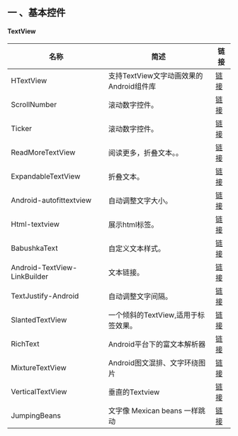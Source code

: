 ## 一 、基本控件
#### TextView

名称 | 简述 | 链接
---|---|---
HTextView | 支持TextView文字动画效果的Android组件库|[链接](https://www.jianshu.com/p/47df0b7b76be)
ScrollNumber | 滚动数字控件。|[链接](https://www.jianshu.com/p/d01be457b3e3)
Ticker | 滚动数字控件。|[链接](https://www.jianshu.com/p/401ba1b44969)
ReadMoreTextView | 阅读更多，折叠文本。。|[链接](https://github.com/bravoborja/ReadMoreTextView)
ExpandableTextView | 折叠文本。|[链接](https://www.jianshu.com/p/f3ac305922ba)
Android-autofittextview | 自动调整文字大小。|[链接](https://www.jianshu.com/p/d51df08a061c)
Html-textview | 展示html标签。|[链接](https://www.jianshu.com/p/9be666bc22d4)
BabushkaText | 自定义文本样式。|[链接](https://github.com/hboregio/BabushkaText)
Android-TextView-LinkBuilder | 文本链接。|[链接](https://www.jianshu.com/p/ec859036061a)
TextJustify-Android | 自动调整文字间隔。|[链接](https://www.jianshu.com/p/5c29f891e23c) 
SlantedTextView	 | 一个倾斜的TextView,适用于标签效果。|[链接](https://www.jianshu.com/p/f79f67ff0178) 
RichText |Android平台下的富文本解析器 |[链接](https://github.com/zzhoujay/RichText) 
MixtureTextView | Android图文混排、文字环绕图片|[链接](https://links.jianshu.com/go?to=https%3A%2F%2Fgithub.com%2FhongyangAndroid%2FMixtureTextView) 
VerticalTextView | 垂直的Textview|[链接](https://github.com/yifei8/VerticalTextView) 
JumpingBeans |文字像 Mexican beans 一样跳动 |[链接](https://github.com/frakbot/JumpingBeans) 

















